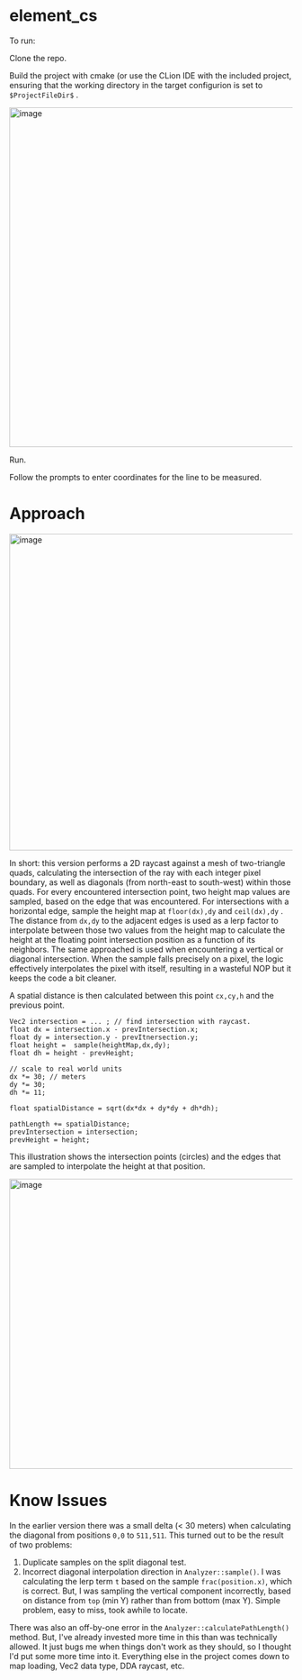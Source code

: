 # element_cs

To run: 

Clone the repo.

Build the project with cmake (or use the CLion IDE with the included project, ensuring that the working directory in the target configurion is set to `$ProjectFileDir$` . 

<img width="603" alt="image" src="https://github.com/user-attachments/assets/67cfe5ac-dcd8-45a3-825c-8ff3f974d107" />

Run. 

Follow the prompts to enter coordinates for the line to be measured. 

# Approach

<img width="562" alt="image" src="https://github.com/user-attachments/assets/94919611-987d-42ce-9f0c-c144f3b5505e" />

In short: this version performs a 2D raycast against a mesh of two-triangle quads, calculating the intersection of the ray with each integer pixel boundary, as well as diagonals (from north-east to south-west) within
those quads. For every encountered intersection point, two height map values are sampled, based on the edge that was encountered. For intersections with a horizontal edge, sample the height map at `floor(dx),dy` and `ceil(dx),dy` . The distance from `dx,dy` to the adjacent edges is used as a lerp factor to interpolate between those two values from the height map to calculate the height at the floating point intersection position as a function of its neighbors. The same approached is used when encountering a vertical or diagonal intersection. When the sample falls precisely on a pixel, the logic effectively interpolates the pixel with itself, resulting in a wasteful NOP but it keeps the code a bit cleaner. 

A spatial distance is then calculated between this point `cx,cy,h` and the previous point. 
```
Vec2 intersection = ... ; // find intersection with raycast. 
float dx = intersection.x - prevIntersection.x;
float dy = intersection.y - prevItnersection.y;
float height =  sample(heightMap,dx,dy);
float dh = height - prevHeight;

// scale to real world units
dx *= 30; // meters
dy *= 30; 
dh *= 11;

float spatialDistance = sqrt(dx*dx + dy*dy + dh*dh);

pathLength += spatialDistance;
prevIntersection = intersection; 
prevHeight = height;
```

This illustration shows the intersection points (circles) and the edges that are sampled to interpolate the height at that position. 



<img width="515" alt="image" src="https://github.com/user-attachments/assets/a1ccd04f-6ee1-4124-95b7-cf1274acc7ab" />

# Know Issues
In the earlier version there was a small delta (< 30 meters) when calculating the diagonal from positions `0,0` to `511,511`. 
This turned out to be the result of two problems:
1. Duplicate samples on the split diagonal test. 
2. Incorrect diagonal interpolation direction in `Analyzer::sample()`. I was calculating the lerp term `t` based on the sample `frac(position.x)`, which is correct. But, I was sampling the vertical component incorrectly, based on distance from `top` (min Y) rather than from bottom (max Y). Simple problem, easy to miss, took awhile to locate.  

There was also an off-by-one error in the `Analyzer::calculatePathLength()` method. But, I've already invested more time in this than was technically allowed. It just bugs me when things don't work as they should, so I thought I'd put some more time into it. 
Everything else in the project comes down to map loading, Vec2 data type, DDA raycast, etc.





